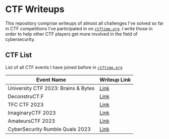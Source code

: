 # CTF Writeups

This repository comprise writeups of almost all challenges I've solved so far in CTF competitions I've participated in on [`ctftime.org`](https://ctftime.org/). I write those in order to help other CTF players get more involved in the field of cybersecurity.

## CTF List

List of all CTF events I have joined before in [`ctftime.org`](https://ctftime.org/)

| Event Name                                | Writeup Link                              |
| ----------------------------------------- | ----------------------------------------- |
| University CTF 2023: Brains & Bytes           | [Link](/University_CTF_2023_Brains_&_Bytes/)                              |
| DeconstruCT.F                             | [Link](/DeconstruCT.F/)                   |
| TFC CTF 2023                              | [Link](/TFC_CTF_2023/)                    |
| ImaginaryCTF 2023                         | [Link](/ImaginaryCTF_2023/)               |
| AmateursCTF 2023                          | [Link](/AmateursCTF_2023/)                |
| CyberSecurity Rumble Quals 2023           | [Link](/cybersecurity_rumble_Quals/)      |
